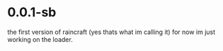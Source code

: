 # 0.0.1-sb
the first version of raincraft (yes thats what im calling it) for now im just working on the loader.
